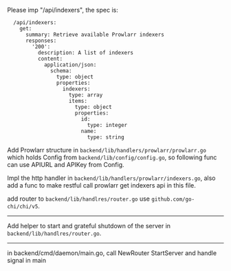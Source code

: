 Please imp "/api/indexers", the spec is:

```
  /api/indexers:
    get:
      summary: Retrieve available Prowlarr indexers
      responses:
        '200':
          description: A list of indexers
          content:
            application/json:
              schema:
                type: object
                properties:
                  indexers:
                    type: array
                    items:
                      type: object
                      properties:
                        id:
                          type: integer
                        name:
                          type: string
```

Add Prowlarr structure in `backend/lib/handlers/prowlarr/prowlarr.go` which holds Config from `backend/lib/config/config.go`, so following func can use APIURL and APIKey from Config.

Impl the http handler in `backend/lib/handlers/prowlarr/indexers.go`, also add a func to make restful call prowlarr get indexers api in this file.

add router to `backend/lib/handlres/router.go` use `github.com/go-chi/chi/v5`.

----------------------------

Add helper to start and grateful shutdown of the server in `backend/lib/handlres/router.go`.

----------------------------

in backend/cmd/daemon/main.go, call NewRouter  StartServer and handle signal in main